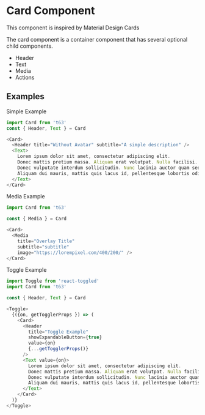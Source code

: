 # Card Component

This component is inspired by Material Design Cards

The card component is a container component that has several
optional child components.

* Header
* Text
* Media
* Actions

## Examples

Simple Example

``` js
import Card from 't63'
const { Header, Text } = Card

<Card>
  <Header title="Without Avatar" subtitle="A simple description" />
  <Text>
    Lorem ipsum dolor sit amet, consectetur adipiscing elit.
    Donec mattis pretium massa. Aliquam erat volutpat. Nulla facilisi.
    Donec vulputate interdum sollicitudin. Nunc lacinia auctor quam sed pellentesque.
    Aliquam dui mauris, mattis quis lacus id, pellentesque lobortis odio.
  </Text>
</Card>
```

Media Example

``` js
import Card from 't63'

const { Media } = Card

<Card>
  <Media
    title="Overlay Title"
    subtitle="subtitle"
    image="https://lorempixel.com/400/200/" />
</Card>
```

Toggle Example

``` js
import Toggle from 'react-toggled'
import Card from 't63'

const { Header, Text } = Card

<Toggle>
  {({on, getTogglerProps }) => (
    <Card>
      <Header
        title="Toggle Example"
        showExpandableButton={true}
        value={on}
        {...getTogglerProps()}
      />
      <Text value={on}>
        Lorem ipsum dolor sit amet, consectetur adipiscing elit.
        Donec mattis pretium massa. Aliquam erat volutpat. Nulla facilisi.
        Donec vulputate interdum sollicitudin. Nunc lacinia auctor quam sed pellentesque.
        Aliquam dui mauris, mattis quis lacus id, pellentesque lobortis odio.
      </Text>
    </Card>
  )}
</Toggle>
```
